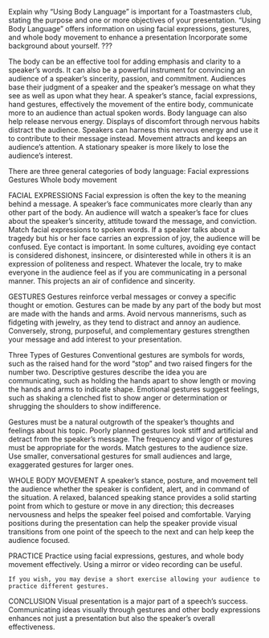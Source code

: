 Explain why “Using Body Language” is important for a Toastmasters club, stating the purpose and one or more objectives of your presentation.
	“Using Body Language” offers information on using facial expressions, gestures, and whole body movement to enhance a presentation
Incorporate some background about yourself.
	???
	
The body can be an effective tool for adding emphasis and clarity to a speaker’s words. It can also be a powerful instrument for convincing an audience of a speaker’s sincerity, passion, and commitment.
Audiences base their judgment of a speaker and the speaker’s message on what they see as well as upon what they hear. A speaker’s stance, facial expressions, hand gestures, effectively the movement of the entire body, communicate more to an audience than actual spoken words.
Body language can also help release nervous energy. Displays of discomfort through nervous habits distract the audience. Speakers can harness this nervous energy and use it to contribute to their message instead.
Movement attracts and keeps an audience’s attention. A stationary speaker is more likely to lose the audience’s interest.

There are three general categories of body language:
Facial expressions
Gestures
Whole body movement

FACIAL EXPRESSIONS
Facial expression is often the key to the meaning behind a message. A speaker’s face communicates more clearly than any other part of the body. An audience will watch a speaker’s face for clues about the speaker’s sincerity, attitude toward the message, and conviction.
Match facial expressions to spoken words. If a speaker talks about a tragedy but his or her face carries an expression of joy, the audience will be confused.
Eye contact is important. In some cultures, avoiding eye contact is considered dishonest, insincere, or disinterested while in others it is an expression of politeness and respect. Whatever the locale, try to make everyone in the audience feel as if you are communicating in a personal manner.
This projects an air of confidence and sincerity.

GESTURES
Gestures reinforce verbal messages or convey a specific thought or emotion. Gestures can be made by any part of the body but most are made with the hands and arms. Avoid nervous mannerisms, such as fidgeting with jewelry, as they tend to distract and annoy an audience. Conversely, strong, purposeful, and complementary gestures strengthen your message and add interest to your presentation.

Three Types of Gestures
Conventional gestures are symbols for words, such as the raised hand for the word “stop” and two raised fingers for the number two.
Descriptive gestures describe the idea you are communicating, such as holding the hands apart to show length or moving the hands and arms to indicate shape.
Emotional gestures suggest feelings, such as shaking a clenched fist to show anger or determination or shrugging the shoulders to show indifference.

Gestures must be a natural outgrowth of the speaker’s thoughts and feelings about his topic.
Poorly planned gestures look stiff and artificial and detract from the speaker’s message.
The frequency and vigor of gestures must be appropriate for the words. Match gestures to the audience size. Use smaller, conversational gestures for small audiences and large, exaggerated gestures for larger ones.

WHOLE BODY MOVEMENT
A speaker’s stance, posture, and movement tell the audience whether the speaker is confident, alert, and in command of the situation.
A relaxed, balanced speaking stance provides a solid starting point from which to gesture or move in any direction; this decreases nervousness and helps the speaker feel poised and comfortable. Varying positions during the presentation can help the speaker provide visual transitions from one point of the speech to the next and can help keep the audience focused.

PRACTICE
Practice using facial expressions, gestures, and whole body movement effectively. Using a mirror or video recording can be useful.

	If you wish, you may devise a short exercise allowing your audience to practice different gestures.

CONCLUSION
Visual presentation is a major part of a speech’s success. Communicating ideas visually through gestures and other body expressions enhances not just a presentation but also the speaker’s overall effectiveness.
